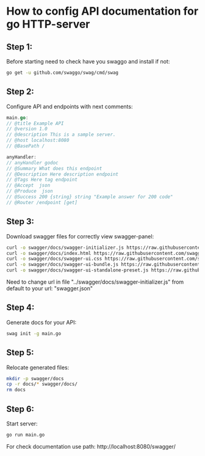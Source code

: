 # How to config API documentation for go HTTP-server 

## Step 1:
Before starting need to check have you swaggo and install if not:
```bash
go get -u github.com/swaggo/swag/cmd/swag
```

## Step 2:
Configure API and endpoints with next comments:
```go
main.go:
// @title Example API
// @version 1.0
// @description This is a sample server.
// @host localhost:8080
// @BasePath /
```
```go
anyHandler:
// anyHandler godoc
// @Summary What does this endpoint
// @Description Here description endpoint
// @Tags Here tag endpoint
// @Accept  json
// @Produce  json
// @Success 200 {string} string "Example answer for 200 code"
// @Router /endpoint [get]
```

## Step 3:
Download swagger files for correctly view swagger-panel:
```bash
curl -o swagger/docs/swagger-initializer.js https://raw.githubusercontent.com/swagger-api/swagger-ui/master/dist/swagger-initializer.js
curl -o swagger/docs/index.html https://raw.githubusercontent.com/swagger-api/swagger-ui/master/dist/index.html
curl -o swagger/docs/swagger-ui.css https://raw.githubusercontent.com/swagger-api/swagger-ui/master/dist/swagger-ui.css
curl -o swagger/docs/swagger-ui-bundle.js https://raw.githubusercontent.com/swagger-api/swagger-ui/master/dist/swagger-ui-bundle.js
curl -o swagger/docs/swagger-ui-standalone-preset.js https://raw.githubusercontent.com/swagger-api/swagger-ui/master/dist/swagger-ui-standalone-preset.js
```
Need to change url in file "../swagger/docs/swagger-initializer.js" from default to your url: "swagger.json"

## Step 4:
Generate docs for your API:
```bash
swag init -g main.go
```

## Step 5:
Relocate generated files:
```bash
mkdir -p swagger/docs
cp -r docs/* swagger/docs/
rm docs
```

## Step 6:
Start server:
```bash
go run main.go
```
For check documentation use path:
http://localhost:8080/swagger/

